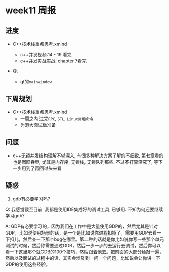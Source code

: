 # week11 周报

## 进度

- C++技术栈重点思考.xmind
    - c++并发视频:14 - 19 看完
    - c++并发实战实战: chapter 7看完

- Qt
    - qt的`mainwindow`

## 下周规划

- C++技术栈重点思考.xmind
    - 一周之内 过完`RPC`, `STL`, `Linux常用命令`.
    - 为港大面试做准备

## 问题

- c++无锁并发结构理解不够深入, 有很多种解决方案了解的不细致, 第七章看的也是囫囵吞枣, 尤其是内存序, 无锁栈, 无锁队列那些. 不过不打算深究了, 等下一步用到了再回过头来看

## 疑惑
1. gdb有必要学习吗?

Q: 我感觉截至目前, 我都是使用IDE集成好的调试工具, 已够用. 不知为何还要继续学习gdb?

A: GDP有必要学习的，因为我们在工作中是大量使用GDP的，然后尤其是针对GDP，比如说使用场景的话，是一个是比如说你进程扣掉了，需要用GDP去看一下扣儿，然后查一下那个bug在哪里。第二种的话就是你比如说你写一些那个单元测试的时候，然后你需要通过GDB，然后一步一步的去运行去调试，然后你可以看一下这里那个就GDB的100个技巧，然后跟着他去。把前面的大部分给敲一遍，然后以及面试的过程中的话，其实会涉及到一问一个问题，比如说会让你讲一下GDP的使用这些经验。